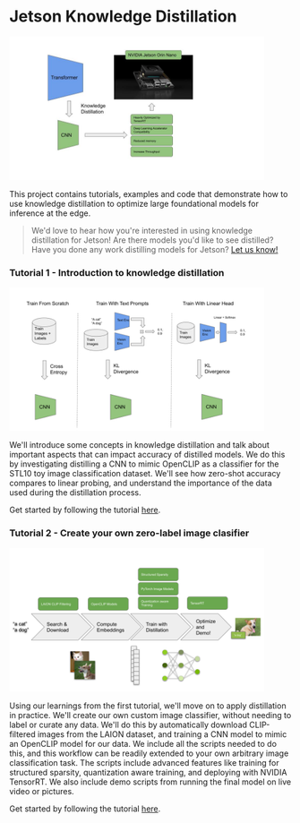 # Jetson Knowledge Distillation

<img src="part_1_intro_to_distillation/assets/landing_graphic.jpg" height="256"/>

This project contains tutorials, examples and code that demonstrate how to use
knowledge distillation to optimize large foundational models for inference at
 the edge.  

> We'd love to hear how you're interested in using knowledge distillation for Jetson!
> Are there models you'd like to see distilled?  Have you done any work distilling
> models for Jetson?  [Let us know!](#)

### Tutorial 1 - Introduction to knowledge distillation

<img src="part_1_intro_to_distillation/assets/gt_vs_distil.svg" height="256"/>

We'll introduce some concepts in knowledge distillation and talk about important
aspects that can impact accuracy of distilled models.  We do this by investigating
distilling a CNN to mimic OpenCLIP as a classifier for the STL10 toy image 
classification dataset.  We'll see how zero-shot accuracy compares to linear probing,
and understand the importance of the data used during the distillation process.

Get started by following the tutorial [here](part_1_intro_to_distillation/README.md).

### Tutorial 2 - Create your own zero-label image clasifier

<img src="part_2_zero_label_classifier/assets/overview.png" height="256"/>

Using our learnings from the first tutorial, we'll move on to apply distillation
in practice.  We'll create our own custom image classifier, without needing to
label or curate any data.  We'll do this by automatically download CLIP-filtered
images from the LAION dataset, and training a CNN model to mimic an OpenCLIP
model for our data.  We include all the scripts needed to do this, and this
workflow can be readily extended to your own arbitrary image classification task.
The scripts include advanced features like training for structured sparsity,
quantization aware training, and deploying with NVIDIA TensorRT.  We also 
include demo scripts from running the final model on live video or pictures.

Get started by following the tutorial [here](part_2_zero_label_classifier/README.md).